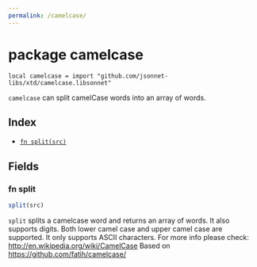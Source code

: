 ```yaml
---
permalink: /camelcase/
---
```


# package camelcase

```jsonnet
local camelcase = import "github.com/jsonnet-libs/xtd/camelcase.libsonnet"
```

`camelcase` can split camelCase words into an array of words.

## Index

* [`fn split(src)`](#fn-split)

## Fields

### fn split

```ts
split(src)
```

`split` splits a camelcase word and returns an array  of words. It also supports
digits. Both lower camel case and upper camel case are supported. It only supports
ASCII characters.
For more info please check: http://en.wikipedia.org/wiki/CamelCase
Based on https://github.com/fatih/camelcase/

